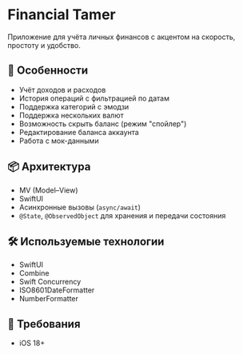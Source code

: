 # Financial Tamer

Приложение для учёта личных финансов с акцентом на скорость, простоту и удобство.

## 🚀 Особенности

- Учёт доходов и расходов
- История операций с фильтрацией по датам
- Поддержка категорий с эмодзи
- Поддержка нескольких валют
- Возможность скрыть баланс (режим "спойлер")
- Редактирование баланса аккаунта
- Работа с мок-данными

## 📦 Архитектура

- MV (Model–View)
- SwiftUI
- Асинхронные вызовы (`async/await`)
- `@State`, `@ObservedObject` для хранения и передачи состояния

## 🛠 Используемые технологии

- SwiftUI
- Combine
- Swift Concurrency
- ISO8601DateFormatter
- NumberFormatter

## 📲 Требования

- iOS 18+